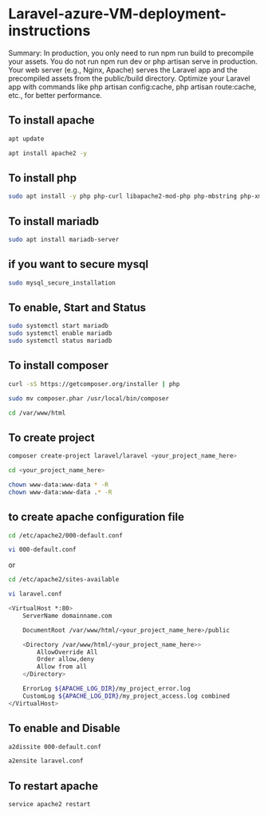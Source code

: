 # Laravel-azure-VM-deployment-instructions
Summary:
In production, you only need to run npm run build to precompile your assets. You do not run npm run dev or php artisan serve in production.
Your web server (e.g., Nginx, Apache) serves the Laravel app and the precompiled assets from the public/build directory.
Optimize your Laravel app with commands like php artisan config:cache, php artisan route:cache, etc., for better performance.

## To install apache

```bash
apt update
```
```bash
apt install apache2 -y
```

## To install php
```bash
sudo apt install -y php php-curl libapache2-mod-php php-mbstring php-xmlrpc php-soap php-gd php-xml php-cli php-zip php-bcmath php-tokenizer php-json php-pear
```
## To install mariadb
```bash
sudo apt install mariadb-server
```
## if you want to secure mysql
```bash
sudo mysql_secure_installation
```
## To enable, Start and Status
```bash
sudo systemctl start mariadb
sudo systemctl enable mariadb
sudo systemctl status mariadb
```


## To install composer
```bash
curl -sS https://getcomposer.org/installer | php
```
```bash
sudo mv composer.phar /usr/local/bin/composer
```
```bash
cd /var/www/html
```

## To create project
```bash
composer create-project laravel/laravel <your_project_name_here>
```
```bash
cd <your_project_name_here>
```
```bash
chown www-data:www-data * -R
chown www-data:www-data .* -R
```
## to create apache configuration file
```bash
cd /etc/apache2/000-default.conf
```
```bash
vi 000-default.conf
```
or
```bash
cd /etc/apache2/sites-available
```
```bash
vi laravel.conf
```
```bash
<VirtualHost *:80>
    ServerName domainname.com

    DocumentRoot /var/www/html/<your_project_name_here>/public

    <Directory /var/www/html/<your_project_name_here>>
        AllowOverride All
        Order allow,deny
        Allow from all
    </Directory>

    ErrorLog ${APACHE_LOG_DIR}/my_project_error.log
    CustomLog ${APACHE_LOG_DIR}/my_project_access.log combined
</VirtualHost>
```
## To enable and Disable
```bash
a2dissite 000-default.conf
```
```bash
a2ensite laravel.conf
```

## To restart apache
```bash
service apache2 restart
```

